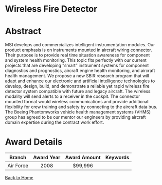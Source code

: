 
Wireless Fire Detector
======================

# Abstract


MSI develops and commercializes intelligent instrumentation modules. Our product emphasis is on instruments mounted in aircraft wiring connector. Their purpose is to provide real time situation awareness for component and system health monitoring. This topic fits perfectly with our current projects that are developing “smart” instrument systems for component diagnostics and prognostics, aircraft engine health monitoring, and aircraft health management. We propose a new SBIR research program that will adapt and enhance our electronic and artificial intelligence technologies to develop, design, build, and demonstrate a reliable yet rapid wireless fire detector system compatible with future and legacy aircraft. The wireless modality will send alerts to a receiver in the cockpit. The connector mounted format would wireless communications and provide additional flexibility for crew training and safety by connecting to the aircraft data bus.  The Boeing Phantomworks vehicle health management systems (VHMS) group has agreed to be our mentor our engineers by providing aircraft domain expertise during the contract work effort.  

# Award Details

|Branch|Award Year|Award Amount|Keywords|
| :---: | :---: | :---: | :---: |
|Air Force|2008|$99,996||
  
  


[Back to Home](https://github.com/chrischow/dod_sbir_awards#100)